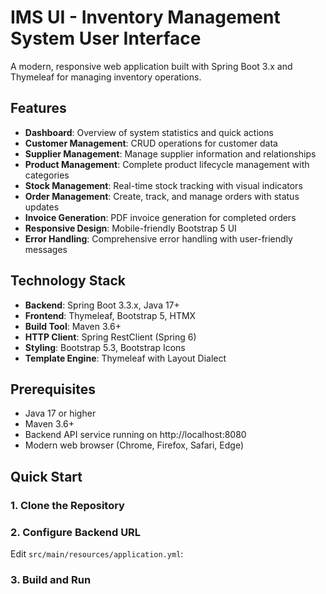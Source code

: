 # IMS UI - Inventory Management System User Interface

A modern, responsive web application built with Spring Boot 3.x and Thymeleaf for managing inventory operations.

## Features

- **Dashboard**: Overview of system statistics and quick actions
- **Customer Management**: CRUD operations for customer data
- **Supplier Management**: Manage supplier information and relationships
- **Product Management**: Complete product lifecycle management with categories
- **Stock Management**: Real-time stock tracking with visual indicators
- **Order Management**: Create, track, and manage orders with status updates
- **Invoice Generation**: PDF invoice generation for completed orders
- **Responsive Design**: Mobile-friendly Bootstrap 5 UI
- **Error Handling**: Comprehensive error handling with user-friendly messages

## Technology Stack

- **Backend**: Spring Boot 3.3.x, Java 17+
- **Frontend**: Thymeleaf, Bootstrap 5, HTMX
- **Build Tool**: Maven 3.6+
- **HTTP Client**: Spring RestClient (Spring 6)
- **Styling**: Bootstrap 5.3, Bootstrap Icons
- **Template Engine**: Thymeleaf with Layout Dialect

## Prerequisites

- Java 17 or higher
- Maven 3.6+
- Backend API service running on http://localhost:8080
- Modern web browser (Chrome, Firefox, Safari, Edge)

## Quick Start

### 1. Clone the Repository

### 2. Configure Backend URL
Edit `src/main/resources/application.yml`:

### 3. Build and Run
